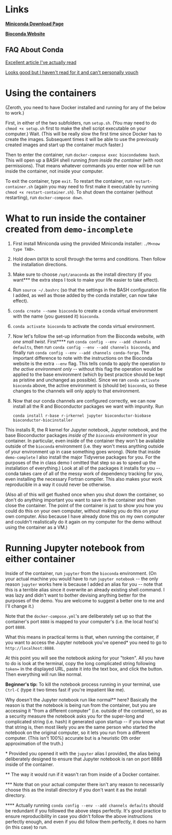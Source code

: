 # Links

[**Miniconda Download Page**](https://conda.io/miniconda.html)

[**Bioconda Website**](https://bioconda.github.io/)

## FAQ About Conda

[Excellent article I've actually read](https://jakevdp.github.io/blog/2016/08/25/conda-myths-and-misconceptions/)

[Looks good but I haven't read for it and can't personally vouch](https://medium.com/m/global-identity?redirectUrl=https%3A%2F%2Fmedium.freecodecamp.org%2Fwhy-you-need-python-environments-and-how-to-manage-them-with-conda-85f155f4353c)

# Using the containers
(Zeroth, you need to have Docker installed and running for any of the below to work.)

First, in either of the two subfolders, run `setup.sh`. (You may need to do `chmod +x setup.sh` first to make the shell script executable on your computer.) Wait. (This will be really slow the first time since Docker has to create the images. Subsequent times it will be able to use the previously created images and start up the container much faster.) 

Then to enter the container, run `docker-compose exec biocondademo bash`. This will open up a BASH shell running _from inside the container_ (with root permissions). That means whatever commands you enter now will be run inside the container, not inside your computer.

To exit the container, type `exit`. To restart the container, run `restart-container.sh` (again you may need to first make it executable by running `chmod +x restart-container.sh`). To shut down the container (without restarting), run `docker-compose down`.

# What to run inside the container created from `demo-incomplete`

1. First install Miniconda using the provided Miniconda installer: `./M<now type TAB>`. 
2. Hold down `ENTER` to scroll through the terms and conditions. Then follow the installation directions.
3. Make sure to choose `/opt/anaconda` as the install directory (if you want\*\*\* the extra steps I took to make your life easier to take effect). 
4. Run `source ~/.bashrc` (so that the settings in the BASH configuration file I added, as well as those added by the conda installer, can now take effect).
5. `conda create --name bioconda` to create a conda virtual environment with the name (you guessed it) `bioconda`.
6. `conda activate bioconda` to activate the conda virtual environment.
7. Now let's follow the set-up information from the Bioconda website, _with one small twist_. First\*\*\*\* run `conda config --env --add channels defaults`, then run `conda config --env --add channels bioconda`, and finally run `conda config --env --add channels conda-forge`. The important difference to note with the instructions on the Bioconda website is the extra `--env` flag. This tells conda to apply the operation _to the active environment only_ -- without this flag the operation would be applied to the base environment (which by best practice should be kept as pristine and unchanged as possible). Since we ran `conda activate bioconda` above, the active environment is (should be) `bioconda`, so these changes to the channels will only apply to that environment.
8. Now that our conda channels are configured correctly, we can now install all the R and Bioconductor packages we want with impunity. Run

    ```
    conda install r-base r-irkernel jupyter bioconductor-biobase bioconductor-biocinstaller
    ```

This installs R, the R kernel for Jupyter notebook, Jupyter notebook, and the base Bioconductor packages _inside of the `bioconda` environment_ in your container. In particular, even inside of the container they won't be available outside of the `bioconda` environment (i.e. they won't mess anything outside of your environment up in case something goes wrong). (Note that inside `demo-complete` I also install the major Tidyverse packages for you. For the purposes of the in class demo I omitted that step so as to speed up the installation of everything.) Look at all of the packages it installs for you -- conda takes care of all of the messy work of dependency tracking for you, even installing the necessary Fortran compiler. This also makes your work reproducible in a way it could never be otherwise.

(Also all of this will get flushed once when you shut down the container, so don't do anything important you want to save in the container and then close the container. The point of the container is just to show you how you could do this on your own computer, without making you do this on your own computer. Also because I have already done this on my own computer and couldn't realistically do it again on my computer for the demo without using the container as a VM.)

# Running Jupyter notebook from either container
Inside of the container, run `jupyter` from the `bioconda` environment. (On your actual machine you would have to run `jupyter notebook` -- the only reason `jupyter` works here is because I added an alias for you -- note that this is a terrible alias since it overwrite an already existing shell command. I was lazy and didn't want to bother devising anything better for the purposes of the demo. You are welcome to suggest a better one to me and I'll change it.)

Note that the `docker-compose.yml`'s are deliberately set up so that the container's port `8888` is mapped to your computer's (i.e. the local host's) port `8888`. 

What this means in practical terms is that, when running the container, if you want to access the Jupyter notebook you've opened\* you need to go to `http://localhost:8888`.

At this point you will see the notebook asking for your "token". All you have to do is look at the terminal, copy the long complicated string following `token=` in the displayed URL, paste it into the text box, and click the button. Then everything will run like normal.

**Beginner's tip:** To kill the notebook process running in your terminal, use `Ctrl-C` (type it two times fast if you're impatient like me).

Why doesn't the Jupyter notebook run like normal\*\* here? Basically the reason is that the notebook is being run from the container, but you are accessing it "from a different computer" (i.e. outside of the container), so as a security measure the notebook asks you for the super-long and complicated string (i.e. hash) it generated upon startup -- if you know what that string is, then most likely you are the same person who started the notebook on the original computer, so it lets you run from a different computer. (This isn't 100\%) accurate but is a heuristic 0th order approximation of the truth.)

\* Provided you opened it with the `jupyter` alias I provided, the alias being deliberately designed to ensure that Jupyter notebook is ran on port 8888 inside of the container.

\*\* The way it would run if it wasn't ran from inside of a Docker container.

\*\*\* Note that on your actual computer there isn't any reason to necessarily choose this as the install directory if you don't want it as the install directory.

\*\*\*\* Actually running `conda config --env --add channels defaults` should be redundant if you followed the above steps perfectly. It's good practice to ensure reproducibility in case you didn't follow the above instructions perfectly enough, and even if you did follow them perfectly, it does no harm (in this case) to run.
